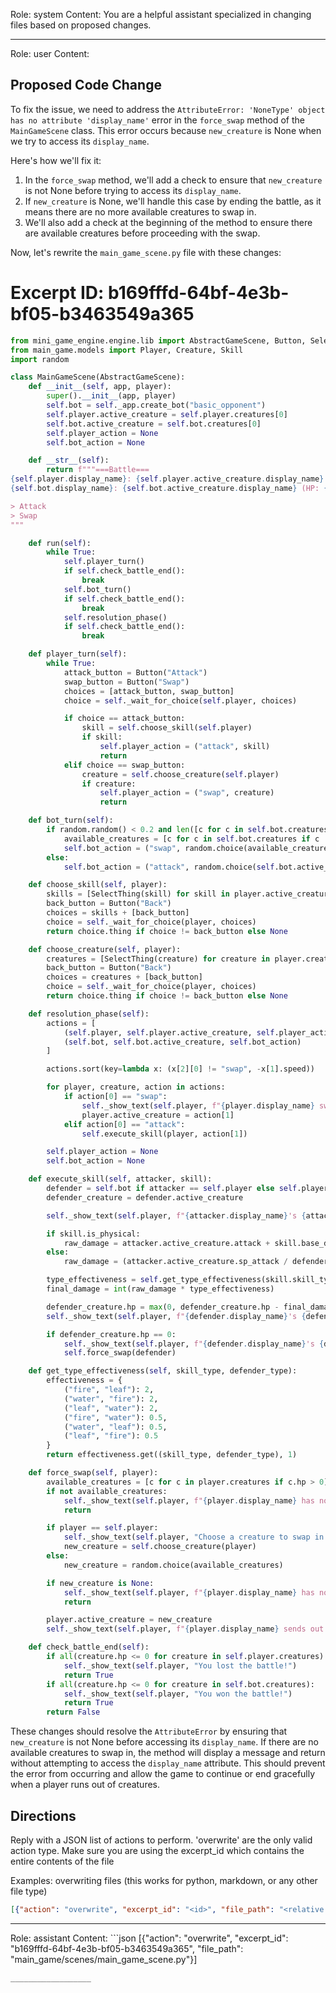 Role: system
Content: You are a helpful assistant specialized in changing files based on proposed changes.
__________________
Role: user
Content: 
## Proposed Code Change
To fix the issue, we need to address the `AttributeError: 'NoneType' object has no attribute 'display_name'` error in the `force_swap` method of the `MainGameScene` class. This error occurs because `new_creature` is None when we try to access its `display_name`. 

Here's how we'll fix it:

1. In the `force_swap` method, we'll add a check to ensure that `new_creature` is not None before trying to access its `display_name`.
2. If `new_creature` is None, we'll handle this case by ending the battle, as it means there are no more available creatures to swap in.
3. We'll also add a check at the beginning of the method to ensure there are available creatures before proceeding with the swap.

Now, let's rewrite the `main_game_scene.py` file with these changes:

# Excerpt ID: b169fffd-64bf-4e3b-bf05-b3463549a365
```python main_game/scenes/main_game_scene.py
from mini_game_engine.engine.lib import AbstractGameScene, Button, SelectThing
from main_game.models import Player, Creature, Skill
import random

class MainGameScene(AbstractGameScene):
    def __init__(self, app, player):
        super().__init__(app, player)
        self.bot = self._app.create_bot("basic_opponent")
        self.player.active_creature = self.player.creatures[0]
        self.bot.active_creature = self.bot.creatures[0]
        self.player_action = None
        self.bot_action = None

    def __str__(self):
        return f"""===Battle===
{self.player.display_name}: {self.player.active_creature.display_name} (HP: {self.player.active_creature.hp}/{self.player.active_creature.max_hp})
{self.bot.display_name}: {self.bot.active_creature.display_name} (HP: {self.bot.active_creature.hp}/{self.bot.active_creature.max_hp})

> Attack
> Swap
"""

    def run(self):
        while True:
            self.player_turn()
            if self.check_battle_end():
                break
            self.bot_turn()
            if self.check_battle_end():
                break
            self.resolution_phase()
            if self.check_battle_end():
                break

    def player_turn(self):
        while True:
            attack_button = Button("Attack")
            swap_button = Button("Swap")
            choices = [attack_button, swap_button]
            choice = self._wait_for_choice(self.player, choices)

            if choice == attack_button:
                skill = self.choose_skill(self.player)
                if skill:
                    self.player_action = ("attack", skill)
                    return
            elif choice == swap_button:
                creature = self.choose_creature(self.player)
                if creature:
                    self.player_action = ("swap", creature)
                    return

    def bot_turn(self):
        if random.random() < 0.2 and len([c for c in self.bot.creatures if c.hp > 0]) > 1:
            available_creatures = [c for c in self.bot.creatures if c != self.bot.active_creature and c.hp > 0]
            self.bot_action = ("swap", random.choice(available_creatures))
        else:
            self.bot_action = ("attack", random.choice(self.bot.active_creature.skills))

    def choose_skill(self, player):
        skills = [SelectThing(skill) for skill in player.active_creature.skills]
        back_button = Button("Back")
        choices = skills + [back_button]
        choice = self._wait_for_choice(player, choices)
        return choice.thing if choice != back_button else None

    def choose_creature(self, player):
        creatures = [SelectThing(creature) for creature in player.creatures if creature != player.active_creature and creature.hp > 0]
        back_button = Button("Back")
        choices = creatures + [back_button]
        choice = self._wait_for_choice(player, choices)
        return choice.thing if choice != back_button else None

    def resolution_phase(self):
        actions = [
            (self.player, self.player.active_creature, self.player_action),
            (self.bot, self.bot.active_creature, self.bot_action)
        ]

        actions.sort(key=lambda x: (x[2][0] != "swap", -x[1].speed))

        for player, creature, action in actions:
            if action[0] == "swap":
                self._show_text(self.player, f"{player.display_name} swaps {creature.display_name} with {action[1].display_name}")
                player.active_creature = action[1]
            elif action[0] == "attack":
                self.execute_skill(player, action[1])

        self.player_action = None
        self.bot_action = None

    def execute_skill(self, attacker, skill):
        defender = self.bot if attacker == self.player else self.player
        defender_creature = defender.active_creature

        self._show_text(self.player, f"{attacker.display_name}'s {attacker.active_creature.display_name} uses {skill.display_name}")

        if skill.is_physical:
            raw_damage = attacker.active_creature.attack + skill.base_damage - defender_creature.defense
        else:
            raw_damage = (attacker.active_creature.sp_attack / defender_creature.sp_defense) * skill.base_damage

        type_effectiveness = self.get_type_effectiveness(skill.skill_type, defender_creature.creature_type)
        final_damage = int(raw_damage * type_effectiveness)

        defender_creature.hp = max(0, defender_creature.hp - final_damage)
        self._show_text(self.player, f"{defender.display_name}'s {defender_creature.display_name} takes {final_damage} damage")

        if defender_creature.hp == 0:
            self._show_text(self.player, f"{defender.display_name}'s {defender_creature.display_name} is knocked out!")
            self.force_swap(defender)

    def get_type_effectiveness(self, skill_type, defender_type):
        effectiveness = {
            ("fire", "leaf"): 2,
            ("water", "fire"): 2,
            ("leaf", "water"): 2,
            ("fire", "water"): 0.5,
            ("water", "leaf"): 0.5,
            ("leaf", "fire"): 0.5
        }
        return effectiveness.get((skill_type, defender_type), 1)

    def force_swap(self, player):
        available_creatures = [c for c in player.creatures if c.hp > 0]
        if not available_creatures:
            self._show_text(self.player, f"{player.display_name} has no more creatures available!")
            return

        if player == self.player:
            self._show_text(self.player, "Choose a creature to swap in:")
            new_creature = self.choose_creature(player)
        else:
            new_creature = random.choice(available_creatures)

        if new_creature is None:
            self._show_text(self.player, f"{player.display_name} has no more creatures available!")
            return

        player.active_creature = new_creature
        self._show_text(self.player, f"{player.display_name} sends out {new_creature.display_name}")

    def check_battle_end(self):
        if all(creature.hp <= 0 for creature in self.player.creatures):
            self._show_text(self.player, "You lost the battle!")
            return True
        if all(creature.hp <= 0 for creature in self.bot.creatures):
            self._show_text(self.player, "You won the battle!")
            return True
        return False
```

These changes should resolve the `AttributeError` by ensuring that `new_creature` is not None before accessing its `display_name`. If there are no available creatures to swap in, the method will display a message and return without attempting to access the `display_name` attribute. This should prevent the error from occurring and allow the game to continue or end gracefully when a player runs out of creatures.

## Directions
Reply with a JSON list of actions to perform. 'overwrite' are the only valid action type. 
Make sure you are using the excerpt_id which contains the entire contents of the file

Examples:
overwriting files (this works for python, markdown, or any other file type)
```json output_example1
[{"action": "overwrite", "excerpt_id": "<id>", "file_path": "<relative file path>"}]
```

__________________
Role: assistant
Content: ```json
[{"action": "overwrite", "excerpt_id": "b169fffd-64bf-4e3b-bf05-b3463549a365", "file_path": "main_game/scenes/main_game_scene.py"}]
```
__________________
